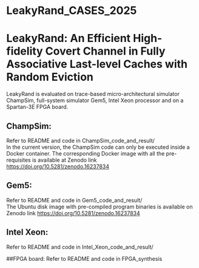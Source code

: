 # LeakyRand\_CASES\_2025
# LeakyRand: An Efficient High-fidelity Covert Channel in Fully  Associative Last-level Caches with Random Eviction
LeakyRand is evaluated on trace-based micro-architectural simulator ChampSim, full-system simulator Gem5, Intel Xeon processor and on a Spartan-3E FPGA board.

## ChampSim:
Refer to README and code in ChampSim\_code\_and\_result/ <br>
In the current version, the ChampSim code can only be executed inside a Docker container. The corresponding Docker image with all the pre-requisites is available at Zenodo link https://doi.org/10.5281/zenodo.16237834

## Gem5:
Refer to README and code in Gem5\_code\_and\_result/ <br>
The Ubuntu disk image with pre-compiled program binaries is available on Zenodo link https://doi.org/10.5281/zenodo.16237834

## Intel Xeon:
Refer to README and code in Intel\_Xeon\_code\_and\_result/

##FPGA board:
Refer to README and code in FPGA\_synthesis
